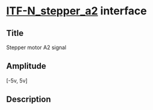 # [ITF-N_stepper_a2]()  interface

## Title
Stepper motor A2 signal

## Amplitude
[-5v, 5v]

## Description
